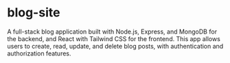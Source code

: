 # blog-site
A full-stack blog application built with Node.js, Express, and MongoDB for the backend, and React with Tailwind CSS for the frontend. This app allows users to create, read, update, and delete blog posts, with authentication and authorization features.
